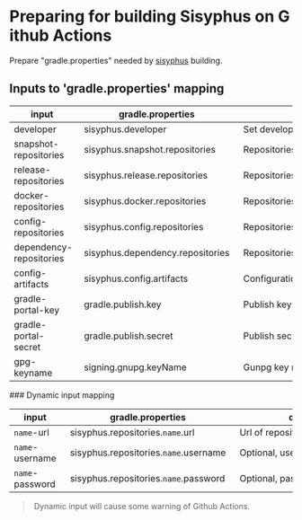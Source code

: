# Preparing for building Sisyphus on Github Actions

Prepare "gradle.properties" needed by [sisyphus](https://github.com/ButterCam/sisyphus) building.

## Inputs to 'gradle.properties' mapping

input | gradle.properties | descriptor
-|-|-
developer | sisyphus.developer | Set developer name for developing environment.
snapshot-repositories | sisyphus.snapshot.repositories | Repositories for snapshot publishing, default value is `snapshot`.
release-repositories | sisyphus.release.repositories | Repositories for release publishing, default value is `release`.
docker-repositories | sisyphus.docker.repositories | Repositories for docker publishing.
config-repositories | sisyphus.config.repositories | Repositories for resolving configuration artifact, default value is `local,central,jcenter,portal`.
dependency-repositories | sisyphus.dependency.repositories | Repositories for resolving dependencies, default value is `local,central,jcenter,portal`.
config-artifacts | sisyphus.config.artifacts | Configuration artifacts.
gradle-portal-key | gradle.publish.key | Publish key for gradle portal.
gradle-portal-secret | gradle.publish.secret | Publish secret for gradle portal.
gpg-keyname | signing.gnupg.keyName | Gunpg key name of signing.

### Dynamic input mapping

input | gradle.properties | descriptor
-|-|-
`name`-url | sisyphus.repositories.`name`.url | Url of repository.
`name`-username | sisyphus.repositories.`name`.username | Optional, user name of repository.
`name`-password | sisyphus.repositories.`name`.password | Optional, password of repository.

> Dynamic input will cause some warning of Github Actions.
